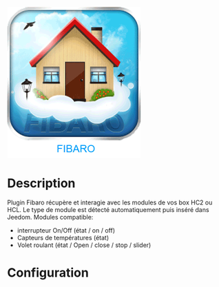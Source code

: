 ![fibaro_icon](fibaro_icon.png)

Description 
===

Plugin Fibaro récupère et interagie avec les modules de vos box HC2 ou HCL. 
Le type de module est détecté automatiquement puis inséré dans Jeedom.
Modules compatible:
- interrupteur On/Off (état / on / off)
- Capteurs de températures (état)
- Volet roulant  (état / Open / close / stop / slider)

Configuration
===

